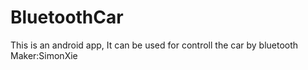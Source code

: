 # BluetoothCar
This is an android app, It can be used for controll the car by bluetooth
Maker:SimonXie
